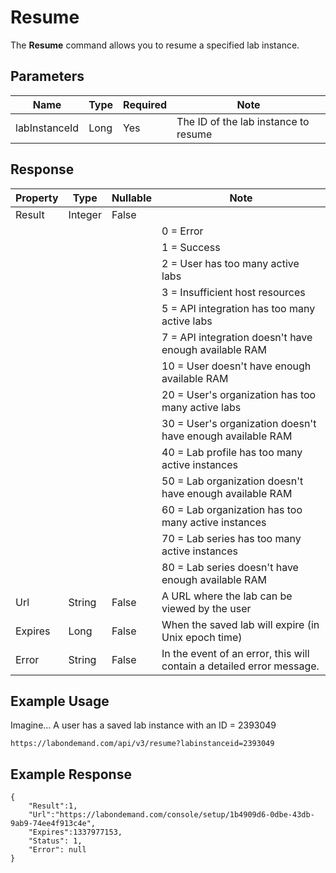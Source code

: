 # Resume

The **Resume** command allows you to resume a specified lab instance.

## Parameters

|Name|Type|Required|Note|
|--- |--- |--- |--- |
|labInstanceId|Long|Yes|The ID of the lab instance to resume

## Response

|Property|Type|Nullable|Note|
|--- |--- |--- |--- |
|Result|Integer|False||
||||0 = Error            
||||1 = Success
||||2 = User has too many active labs
||||3 = Insufficient host resources
||||5 = API integration has too many active labs
||||7 = API integration doesn't have enough available RAM
||||10 = User doesn't have enough available RAM
||||20 = User's organization has too many active labs
||||30 = User's organization doesn't have enough available RAM
||||40 = Lab profile has too many active instances
||||50 = Lab organization doesn't have enough available RAM
||||60 = Lab organization has too many active instances
||||70 = Lab series has too many active instances
||||80 = Lab series doesn't have enough available RAM|
|Url|String|False|A URL where the lab can be viewed by the user|
|Expires|Long|False|When the saved lab will expire (in Unix epoch time)|
|Error|String|False|In the event of an error, this will contain a detailed error message.|

## Example Usage

Imagine… A user has a saved lab instance with an ID = 2393049

```
https://labondemand.com/api/v3/resume?labinstanceid=2393049
```

## Example Response

```linenums
{
    "Result":1, 
    "Url":"https://labondemand.com/console/setup/1b4909d6-0dbe-43db-9ab9-74ee4f913c4e",
    "Expires":1337977153,
    "Status": 1,
    "Error": null
}
```
